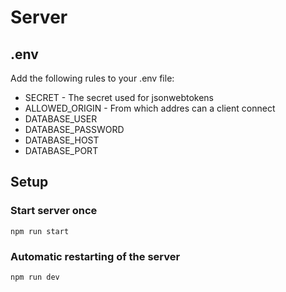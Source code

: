 # Server

## .env

Add the following rules to your .env file:

* SECRET - The secret used for jsonwebtokens
* ALLOWED_ORIGIN - From which addres can a client connect
* DATABASE_USER
* DATABASE_PASSWORD
* DATABASE_HOST
* DATABASE_PORT

## Setup

### Start server once
```
npm run start
```

### Automatic restarting of the server
```
npm run dev
```
